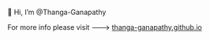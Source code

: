 👋 Hi, I’m @Thanga-Ganapathy

For more info please visit ---> [thanga-ganapathy.github.io](https://thanga-ganapathy.github.io)

<!---
Thanga-Ganapathy/Thanga-Ganapathy is a ✨ special ✨ repository because its `README.md` (this file) appears on your GitHub profile.
You can click the Preview link to take a look at your changes.
--->
